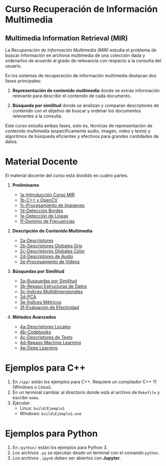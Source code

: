 # Curso Recuperación de Información Multimedia
## Multimedia Information Retrieval (MIR)

La *Recuperación de Información Multimedia (MIR)* estudia el problema de buscar información en archivos multimedia de una colección dada y ordenarlos de acuerdo al grado de relevancia con respecto a la consulta del usuario.

En los sistemas de recuperación de información multimedia destacan dos fases principales:

  1. **Representación de contenido multimedia** donde se extrae información relevante para describir el contenido de cada documento.

  2. **Búsqueda por similitud** donde se analizan y comparan descriptores de contenido con el objetivo de buscar y ordenar los documentos relevantes a la consulta.

Este curso estudia ambas fases, esto es, técnicas de representación de contenido multimedia (específicamente audio, imagen, video y texto) y algoritmos de búsqueda eficientes y efectivos para grandes cantidades de datos.

# Material Docente

El material docente del curso está dividido en cuatro partes.

 1. **Preliminares**
     * [1a-Introducción Curso MIR](1a-IntroduccionCursoMIR.pdf)
     * [1b-C++ y OpenCV](1b-C%2B%2ByOpenCV.pdf)
     * [1c-Procesamiento de Imágenes](1c-ProcesamientoDeImagenes.pdf)
     * [1d-Detección Bordes](1d-DeteccionDeBordes.pdf)
     * [1e-Detección de Líneas](1e-DeteccionDeLineas.pdf)
     * [1f-Dominio de Frecuencias](1f-DominioDeFrecuencias.pdf)

 2. **Descripción de Contenido Multimedia**
     * [2a-Descriptores](2a-Descriptores.pdf)
     * [2b-Descriptores Globales Gris](2b-DescriptoresGlobalesGris.pdf)
     * [2c-Descriptores Globales Color](2c-DescriptoresGlobalesColor.pdf)
     * [2d-Descriptores de Audio](2d-DescriptoresDeAudio.pdf)
     * [2e-Procesamiento de Videos](2e-ProcesamientoDeVideos.pdf)

 3. **Búsquedas por Similitud**
     * [3a-Busquedas por Similitud](3a-BusquedasPorSimilitud.pdf)
     * [3b-Repaso Estructuras de Datos](3b-RepasoEstructurasDeDatos.pdf)
     * [3c-Índices Multidimensionales](3c-IndicesMultidimensionales.pdf)
     * [3d-PCA](3d-PCA.pdf)
     * [3e-Índices Métricos](3e-IndicesMetricos.pdf)
     * [3f-Evaluación de Efectividad](3f-EvaluacionDeEfectividad.pdf)

 4. **Métodos Avanzados**
     * [4a-Descriptores Locales](4a-DescriptoresLocales.pdf)
     * [4b-Codebooks](4b-Codebooks.pdf)
     * [4c-Descriptores de Texto](4c-DescriptoresDeTexto.pdf)
     * [4d-Repaso Machine Learning](4d-RepasoMachineLearning.pdf)
     * [4e-Deep Learning](4e-DeepLearning.pdf)


# Ejemplos para C++

1. En `/cpp/` están los ejemplos para C++. Requiere un compilador C++ 11 (Windows o Linux).
2. En un terminal cambiar al directorio donde está el archivo de `Makefile` y escribir `make`.
3. Ejecutar:
	* Linux: `build/Ejemplo1`
	* Windows: `build\Ejemplo1.exe`

# Ejemplos para Python

1. En `/python/` están los ejemplos para Python 3.
2. Los archivos `.py` se ejecutan desde un terminal con el comando `python`.
3. Los archivos `.ipynb` deben ser abiertos con **Jupyter**.
